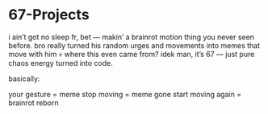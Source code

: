 # 67-Projects
i ain’t got no sleep fr, bet — makin’ a brainrot motion thing you never seen before.
bro really turned his random urges and movements into memes that move with him 💀
where this even came from? idek man, it’s 67 — just pure chaos energy turned into code.

basically:

your gesture = meme
stop moving = meme gone
start moving again = brainrot reborn
